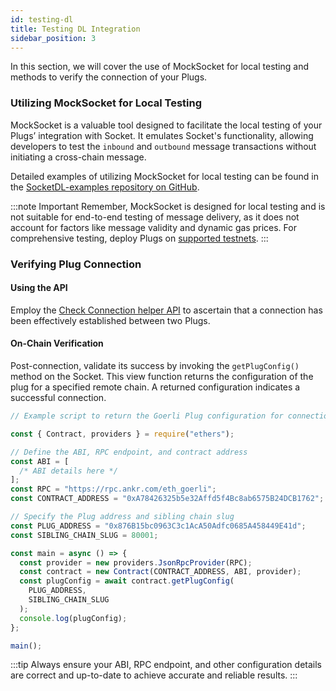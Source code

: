 ```yaml
---
id: testing-dl
title: Testing DL Integration
sidebar_position: 3
---
```


In this section, we will cover the use of MockSocket for local testing and methods to verify the connection of your Plugs.

### Utilizing MockSocket for Local Testing

MockSocket is a valuable tool designed to facilitate the local testing of your Plugs’ integration with Socket. It emulates Socket's functionality, allowing developers to test the `inbound` and `outbound` message transactions without initiating a cross-chain message.

Detailed examples of utilizing MockSocket for local testing can be found in the [SocketDL-examples repository on GitHub](https://github.com/SocketDotTech/socketDL-examples/tree/main/test).

:::note Important
Remember, MockSocket is designed for local testing and is not suitable for end-to-end testing of message delivery, as it does not account for factors like message validity and dynamic gas prices. For comprehensive testing, deploy Plugs on [supported testnets](../dev-resources/Deployments.mdx).
:::

### Verifying Plug Connection

#### Using the API

Employ the [Check Connection helper API](../dev-resources/APIReference/CheckConnection.md) to ascertain that a connection has been effectively established between two Plugs.

#### On-Chain Verification

Post-connection, validate its success by invoking the `getPlugConfig()` method on the Socket. This view function returns the configuration of the plug for a specified remote chain. A returned configuration indicates a successful connection.

```javascript
// Example script to return the Goerli Plug configuration for connection to Mumbai Testnet Chain

const { Contract, providers } = require("ethers");

// Define the ABI, RPC endpoint, and contract address
const ABI = [
  /* ABI details here */
];
const RPC = "https://rpc.ankr.com/eth_goerli";
const CONTRACT_ADDRESS = "0xA78426325b5e32Affd5f4Bc8ab6575B24DCB1762";

// Specify the Plug address and sibling chain slug
const PLUG_ADDRESS = "0x876B15bc0963C3c1AcA50Adfc0685A458449E41d";
const SIBLING_CHAIN_SLUG = 80001;

const main = async () => {
  const provider = new providers.JsonRpcProvider(RPC);
  const contract = new Contract(CONTRACT_ADDRESS, ABI, provider);
  const plugConfig = await contract.getPlugConfig(
    PLUG_ADDRESS,
    SIBLING_CHAIN_SLUG
  );
  console.log(plugConfig);
};

main();
```

:::tip
Always ensure your ABI, RPC endpoint, and other configuration details are correct and up-to-date to achieve accurate and reliable results.
:::
